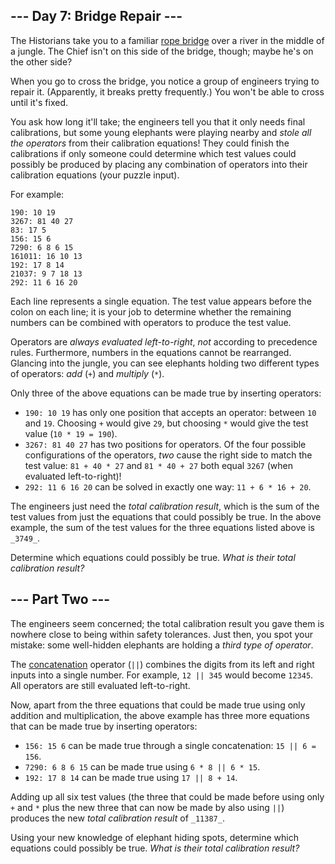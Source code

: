 ﻿
## --- Day 7: Bridge Repair ---

The Historians take you to a familiar  [rope bridge](https://adventofcode.com/2022/day/9)  over a river in the middle of a jungle. The Chief isn't on this side of the bridge, though; maybe he's on the other side?

When you go to cross the bridge, you notice a group of engineers trying to repair it. (Apparently, it breaks pretty frequently.) You won't be able to cross until it's fixed.

You ask how long it'll take; the engineers tell you that it only needs final calibrations, but some young elephants were playing nearby and  _stole all the operators_  from their calibration equations! They could finish the calibrations if only someone could determine which test values could possibly be produced by placing any combination of operators into their calibration equations (your puzzle input).

For example:

```
190: 10 19
3267: 81 40 27
83: 17 5
156: 15 6
7290: 6 8 6 15
161011: 16 10 13
192: 17 8 14
21037: 9 7 18 13
292: 11 6 16 20

```

Each line represents a single equation. The test value appears before the colon on each line; it is your job to determine whether the remaining numbers can be combined with operators to produce the test value.

Operators are  _always evaluated left-to-right_,  _not_  according to precedence rules. Furthermore, numbers in the equations cannot be rearranged. Glancing into the jungle, you can see elephants holding two different types of operators:  _add_  (`+`) and  _multiply_  (`*`).

Only three of the above equations can be made true by inserting operators:

-   `190: 10 19`  has only one position that accepts an operator: between  `10`  and  `19`. Choosing  `+`  would give  `29`, but choosing  `*`  would give the test value (`10 * 19 = 190`).
-   `3267: 81 40 27`  has two positions for operators. Of the four possible configurations of the operators,  _two_  cause the right side to match the test value:  `81 + 40 * 27`  and  `81 * 40 + 27`  both equal  `3267`  (when evaluated left-to-right)!
-   `292: 11 6 16 20`  can be solved in exactly one way:  `11 + 6 * 16 + 20`.

The engineers just need the  _total calibration result_, which is the sum of the test values from just the equations that could possibly be true. In the above example, the sum of the test values for the three equations listed above is  `_3749_`.

Determine which equations could possibly be true.  _What is their total calibration result?_

## --- Part Two ---

The engineers seem concerned; the total calibration result you gave them is nowhere close to being within safety tolerances. Just then, you spot your mistake: some well-hidden elephants are holding a  _third type of operator_.

The  [concatenation](https://en.wikipedia.org/wiki/Concatenation)  operator (`||`) combines the digits from its left and right inputs into a single number. For example,  `12 || 345`  would become  `12345`. All operators are still evaluated left-to-right.

Now, apart from the three equations that could be made true using only addition and multiplication, the above example has three more equations that can be made true by inserting operators:

-   `156: 15 6`  can be made true through a single concatenation:  `15 || 6 = 156`.
-   `7290: 6 8 6 15`  can be made true using  `6 * 8 || 6 * 15`.
-   `192: 17 8 14`  can be made true using  `17 || 8 + 14`.

Adding up all six test values (the three that could be made before using only  `+`  and  `*`  plus the new three that can now be made by also using  `||`) produces the new  _total calibration result_  of  `_11387_`.

Using your new knowledge of elephant hiding spots, determine which equations could possibly be true.  _What is their total calibration result?_
